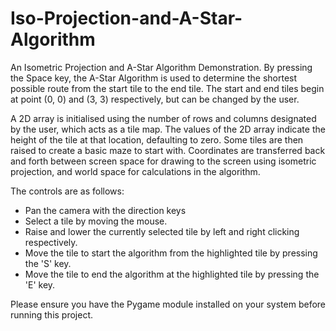 # Iso-Projection-and-A-Star-Algorithm

An Isometric Projection and A-Star Algorithm Demonstration. By pressing the Space key, the A-Star Algorithm is used to determine the shortest possible route from the start tile to the end tile. The start and end tiles begin at point (0, 0) and (3, 3) respectively, but can be changed by the user.
 
A 2D array is initialised using the number of rows and columns designated by the user, which acts as a tile map. The values of the 2D array indicate the height of the tile at that location, defaulting to zero. Some tiles are then raised to create a basic maze to start with. Coordinates are transferred back and forth between screen space for drawing to the screen using isometric projection, and world space for calculations in the algorithm.
 
The controls are as follows:
 
- Pan the camera with the direction keys
- Select a tile by moving the mouse.
- Raise and lower the currently selected tile by left and right clicking respectively.
- Move the tile to start the algorithm from the highlighted tile by pressing the 'S' key.
- Move the tile to end the algorithm at the highlighted tile by pressing the 'E' key.
 
Please ensure you have the Pygame module installed on your system before running this project.

